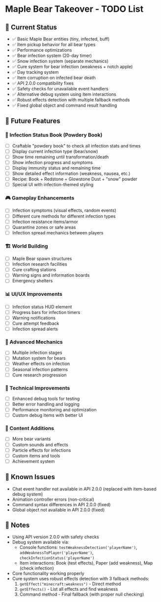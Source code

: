 # Maple Bear Takeover - TODO List

## 🔧 Current Status
- ✅ Basic Maple Bear entities (tiny, infected, buff)
- ✅ Item pickup behavior for all bear types
- ✅ Performance optimizations
- ✅ Bear infection system (20-day timer)
- ✅ Snow infection system (separate mechanics)
- ✅ Cure system for bear infection (weakness + notch apple)
- ✅ Day tracking system
- ✅ Item corruption on infected bear death
- ✅ API 2.0.0 compatibility fixes
- ✅ Safety checks for unavailable event handlers
- ✅ Alternative debug system using item interactions
- ✅ Robust effects detection with multiple fallback methods
- ✅ Fixed global object and command result handling

## 🚀 Future Features

### 📖 Infection Status Book (Powdery Book)
- [ ] Craftable "powdery book" to check all infection stats and times
- [ ] Display current infection type (bear/snow)
- [ ] Show time remaining until transformation/death
- [ ] Show infection progress and symptoms
- [ ] Display immunity status and remaining time
- [ ] Show detailed effect information (weakness, nausea, etc.)
- [ ] Recipe: Book + Redstone + Glowstone Dust + "snow" powder
- [ ] Special UI with infection-themed styling

### 🎮 Gameplay Enhancements
- [ ] Infection symptoms (visual effects, random events)
- [ ] Different cure methods for different infection types
- [ ] Infection resistance items/armor
- [ ] Quarantine zones or safe areas
- [ ] Infection spread mechanics between players

### 🏗️ World Building
- [ ] Maple Bear spawn structures
- [ ] Infection research facilities
- [ ] Cure crafting stations
- [ ] Warning signs and information boards
- [ ] Emergency shelters

### 📊 UI/UX Improvements
- [ ] Infection status HUD element
- [ ] Progress bars for infection timers
- [ ] Warning notifications
- [ ] Cure attempt feedback
- [ ] Infection spread alerts

### 🎯 Advanced Mechanics
- [ ] Multiple infection stages
- [ ] Mutation system for bears
- [ ] Weather effects on infection
- [ ] Seasonal infection patterns
- [ ] Cure research progression

### 🔧 Technical Improvements
- [ ] Enhanced debug tools for testing
- [ ] Better error handling and logging
- [ ] Performance monitoring and optimization
- [ ] Custom debug items with better UI

### 🎨 Content Additions
- [ ] More bear variants
- [ ] Custom sounds and effects
- [ ] Particle effects for infections
- [ ] Custom items and tools
- [ ] Achievement system

## 🐛 Known Issues
- Chat event handler not available in API 2.0.0 (replaced with item-based debug system)
- Animation controller errors (non-critical)
- Command syntax differences in API 2.0.0 (fixed)
- Global object not available in API 2.0.0 (fixed)

## 📝 Notes
- Using API version 2.0.0 with safety checks
- Debug system available via:
  - Console functions: `testWeaknessDetection('playerName')`, `addWeaknessToPlayer('playerName')`, `checkInfectionStatus('playerName')`
  - Item interactions: Book (test effects), Paper (add weakness), Map (check infection)
- Core functionality working properly
- Cure system uses robust effects detection with 3 fallback methods:
  1. `getEffect("minecraft:weakness")` - Direct method
  2. `getEffects()` - List all effects and find weakness
  3. Command method - Final fallback (with proper null checking) 